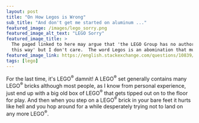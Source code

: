 ```yaml
---
layout: post
title: "On How Legos is Wrong"
sub_title: "And don't get me started on aluminum ..."
featured_image: /images/lego_sorry.png
featured_image_alt_text: "LEGO Sorry"
featured_image_title: >
  The paged linked to here may argue that 'the LEGO Group has no authority over the English language to regulate it in
  this way' but I don't care.  The word Legos is an abomination that must be scoured from the face of the Earth.
featured_image_link: https://english.stackexchange.com/questions/10839/what-is-the-correct-plural-form-of-lego-lego-or-legos
tags: [lego]
---
```


For the last time, it's LEGO<sup>&#174;</sup> damnit!  A LEGO<sup>&#174;</sup> set generally contains many
LEGO<sup>&#174;</sup> bricks although most people, as I know from personal experience, just end up with a big old box
of LEGO<sup>&#174;</sup> that gets tipped out on to the floor for play.  And then when you step on a
LEGO<sup>&#174;</sup> brick in your bare feet it hurts like hell and you hop around for a while desperately trying not
to land on any more LEGO<sup>&#174;</sup>.